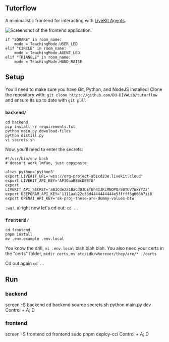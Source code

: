 ## Tutorflow

A minimalistic frontend for interacting with [LiveKit Agents](https://docs.livekit.io/agents).

![Screenshot of the frontend application.](/.github/assets/frontent-screenshot.jpeg)


```
if "SQUARE" in room_name:
    mode = TeachingMode.USER_LED
elif "CIRCLE" in room_name:
    mode = TeachingMode.AGENT_LED
elif "TRIANGLE" in room_name:
    mode = TeachingMode.HAND_RAISE
```

## Setup

You'll need to make sure you have Git, Python, and NodeJS installed! Clone the repository with: `git clone https://github.com/DU-DIVALab/tutorflow` and ensure its up to date with `git pull`

### `backend/`

```
cd backend
pip install -r requirements.txt
python main.py download-files
python distill.py
vi secrets.sh
```
Now, you'll need to enter the secrets:

```
#!/usr/bin/env bash
# doesn't work lmfao, just copypaste

alias python='python3'
export LIVEKIT_URL='wss://org-project-ab1cd23e.livekit.cloud'   
export LIVEKIT_API_KEY='API0aaBBBcDEEfG' 
export LIVEKIT_API_SECRET='aB1Cde2a1BaCdD3DEfGh4IJKLMNOPQrS0TUV7WxYYZz'
export DEEPGRAM_API_KEY='1111aab22c33d4444444444e5fffff5g666h7ii8'
export OPENAI_API_KEY='sk-proj-these-are-dummy-values-btw'
```

`:wq!`, alright now let's cd out: `cd ..`

### `frontend/`

```
cd frontend
pnpm install
mv .env.example .env.local
```

You know the drill, `vi .env.local` blah blah blah. You also need your certs in the "certs" folder, `mkdir certs`, `mv etc/idk/wherever/they/are/* ./certs`


Cd out again `cd ..`

## Run

### backend
screen -S backend
cd backend
source secrets.sh
python main.py dev
Control + A; D


### frontend
screen -S frontend
cd frontend
sudo pnpm deploy-cci
Control + A; D
